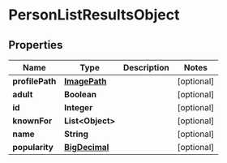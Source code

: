 
# PersonListResultsObject

## Properties
Name | Type | Description | Notes
------------ | ------------- | ------------- | -------------
**profilePath** | [**ImagePath**](ImagePath.md) |  |  [optional]
**adult** | **Boolean** |  |  [optional]
**id** | **Integer** |  |  [optional]
**knownFor** | **List&lt;Object&gt;** |  |  [optional]
**name** | **String** |  |  [optional]
**popularity** | [**BigDecimal**](BigDecimal.md) |  |  [optional]



